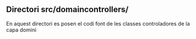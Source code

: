 ## Directori src/domaincontrollers/

En aquest directori es posen el codi font de les classes controladores de la capa domini